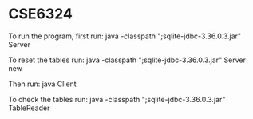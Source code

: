 # CSE6324
To run the program, first run: java -classpath ";sqlite-jdbc-3.36.0.3.jar" Server

To reset the tables run:
java -classpath ";sqlite-jdbc-3.36.0.3.jar" Server new
 
Then run:
java Client

To check the tables run:
java -classpath ";sqlite-jdbc-3.36.0.3.jar" TableReader